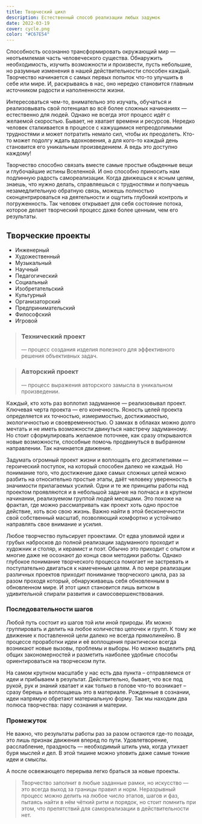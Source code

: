 ```yaml
---
title: Творческий цикл
description: Естественный способ реализации любых задумок
date: 2022-03-19
cover: cycle.png
color: "#C67E54"
---
```


Способность осознанно трансформировать окружающий мир — неотъемлемая часть человеческого существа. Обнаружить необходимость, изучить возможности и произвести, пусть небольшие, но разумные изменения в нашей действительности способен каждый. Творчество начинается с самых первых попыток что-то улучшить в себе или мире. И, раскрываясь в нас, оно нередко становится главным источником радости и наполненности жизни.

Интересоваться чем-то, внимательно это изучать, обучаться и реализовывать свой потенциал во всё более сложных начинаниях — естественно для людей. Однако не всегда этот процесс идёт с желаемой скоростью. Бывает, не хватает времени и ресурсов. Нередко человек сталкивается в процессе с кажущимися непреодолимыми трудностями и может потратить немало сил, чтобы их преодолеть. Кто-то может подолгу ждать вдохновения, а для кого-то каждый день становится его уникальным произведением. А ведь это доступно каждому!

Творчество способно связать вместе самые простые обыденные вещи и глубочайшие истины Вселенной. И оно способно приносить нам подлинную радость самореализации. Когда движешься к ясным целям, знаешь, что нужно делать, справляешься с трудностями и получаешь незамедлительную обратную связь, можешь полностью сконцентрироваться на деятельности и ощутить глубокий контроль и погруженность. Так человек открывает для себя состояние потока, которое делает творческий процесс даже более ценным, чем его результаты.

## Творческие проекты

- Инженерный
- Художественный
- Музыкальный
- Научный
- Педагогический
- Социальный
- Изобретательский
- Культурный
- Организаторский
- Предпринимательский
- Философский
- Игровой

> ### Технический проект
>
> — процесс создания изделия полезного для эффективного решения объективных задач.

> ### Авторский проект
>
> — процесс выражения авторского замысла в уникальном произведении.

Каждый, кто хоть раз воплотил задуманное — реализовывал проект. Ключевая черта проекта — его конечность. Ясность целей проекта определяется их точностью, измеримостью, достижимостью, экологичностью и своевременностью. О замках в облаках можно долго мечтать и не иметь возможности двинуться навстречу задуманному. Но стоит сформулировать желаемое поточнее, как сразу открываются новые возможности, способные помочь продвинуться в выбранном направлении. Так начинается движение.

Задумать огромный проект жизни и воплощать его десятилетиями — героический поступок, на который способен далеко не каждый. Но понимание того, что достижение даже самых сложных целей можно разбить на относительно простые этапы, даёт человеку уверенность в значимости прилагаемых усилий. Одни и те же принципы работы над проектом проявляются и в небольшой задачке на полчаса и в крупном начинании, реализуемом группой людей месяцами. Это похоже на фрактал, где можно рассматривать как проект хоть одно простое действие, хоть всю свою жизнь. Важно найти в этой бесконечности свой собственный масштаб, позволяющий комфортно и устойчиво направлять свое внимание и усилия.

Любое творчество пульсирует проектами. От едва уловимой идеи и грубых набросков до полной реализации задуманного проходит и художник и столяр, и керамист и поэт. Обычно это приходит с опытом и многие даже не осознают до конца свои методики работы. Однако глубокое понимание творческого процесса помогает не застревать и поступательно двигаться к намеченным целям. А по мере реализации различных проектов приходит понимание творческого цикла, раз за разом проходя который, обнаруживаешь себя обновленным в обновленном мире. И этот цикл становится лишь витком в удивительной спирали развития и самосовершенствования.

### Последовательности шагов

Любой путь состоит из шагов той или иной природы. Их можно группировать и делить на любое количество цепочек и групп. К тому же движение к поставленной цели далеко не всегда прямолинейно. В процессе проработки идеи и её воплощения практически всегда возникают новые вызовы, проблемы и выборы. Но можно выделить ряд общих закономерностей и разметить наиболее удобные способы ориентироваться на творческом пути.

На самом крупном масштабе у нас есть два пункта – отправляемся от идеи и прибываем в результат. Действительно, бывает, что все под рукой, рук и знаний хватает и как только в голове что-то возникает – сразу берешь и воплощаешь это в материале. Рожденные в сознании, идеи напрямую обретают материальную форму. Так мы находим два полюса творчества: пару сознания и материи.

### Промежуток

Не важно, что результаты работы раз за разом остаются где-то позади, это лишь признак движения вперед по пути. Удовлетворение, расслабление, праздность — необходимый штиль ума, когда утихает буря мыслей и дел. В этой тишине можно уловить даже самые тонкие идеи и смыслы.

А после освежающего перерыва легко браться за новые проекты.

> Творчество заполнит в любые заданные рамки, но искусство — это всегда выход за границы правил и норм. Неразрывный процесс можно делить на любое число этапов, шагов и фаз, пытаясь найти в нём чёткий ритм и порядок, но стоит помнить при этом, что препятствий для самореализации в действительности нет.
